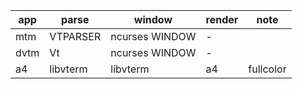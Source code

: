 | app  | parse    | window         | render | note      |
| ---- | -------- | -------------- | ------ | --------- |
| mtm  | VTPARSER | ncurses WINDOW | -      |           |
| dvtm | Vt       | ncurses WINDOW | -      |           |
| a4   | libvterm | libvterm       | a4     | fullcolor |
